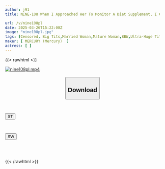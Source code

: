 ```yaml
---
author: j91
title: NINE-108 When I Approached Her To Monitor A Diet Supplement, I Caught An Unprecedented, Firm, Super-busted I-cup ☆ Super A5-ranked, Top-quality Meat. Yuma (39 Years Old)

url: /v/nine108pl
date: 2025-03-26T15:22:00Z
image: "nine108pl.jpg"
tags: [Censored, Big Tits,Married Woman,Mature Woman,BBW,Ultra-Huge Tits	]
maker: [ MERCURY (Mercury)  ]
actress: [ ]
---
```



{{< rawhtml >}}

<div class="video" data-videoid="PGXRQXJyA2H0QV7">
    <a href="javascript:;">
        <img src="/v/nine108pl/nine108pl.jpg" width="WIDTH" height="HEIGHT" alt="nine108pl.mp4" loading="lazy">
    </a>
</div>

<script type="text/javascript" src="https://j91.asia/asset/on-demand-st.js"></script>

<br>
  <link rel="stylesheet" href="https://j91.asia/asset/bs5.css">
  
  <center>
  <button class="btn btn-primary" type="button" data-bs-toggle="collapse" data-bs-target=".multi-collapse" aria-expanded="false" aria-controls="multiCollapseExample1 multiCollapseExample2"><h2>Download</h2></button></center>
</p>
<div class="row">
  <div class="col">
    <div class="collapse multi-collapse" id="multiCollapseExample1">
      <div class="card card-body">
	      	      <br>
<div class="buttons">  
<p><a href="/v/nine108pl/st.html" target="_blank"><button class="btn-hover color-3"><i class="fa fa-download"></i> ST</button></a></p></div>
    </div>
  </div>
</div>
  <div class="col">
    <div class="collapse multi-collapse" id="multiCollapseExample2">
      <div class="card card-body">
	      <br>
<div class="buttons">
<p><a href="/v/nine108pl/sw.html" target="_blank"><button class="btn-hover color-2"><i class="fa fa-download"></i> SW</button></a></p></div>
<br><br>
      </div>
    </div>
  </div>
</div>

{{< /rawhtml >}}